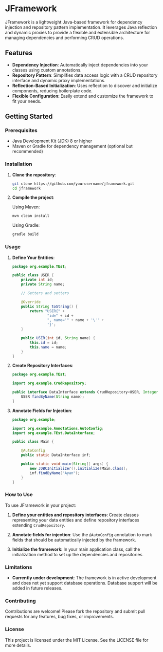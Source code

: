 # JFramework

JFramework is a lightweight Java-based framework for dependency injection and repository pattern implementation. It leverages Java reflection and dynamic proxies to provide a flexible and extensible architecture for managing dependencies and performing CRUD operations.

## Features

- **Dependency Injection**: Automatically inject dependencies into your classes using custom annotations.
- **Repository Pattern**: Simplifies data access logic with a CRUD repository interface and dynamic proxy implementations.
- **Reflection-Based Initialization**: Uses reflection to discover and initialize components, reducing boilerplate code.
- **Flexible Configuration**: Easily extend and customize the framework to fit your needs.

## Getting Started

### Prerequisites

- Java Development Kit (JDK) 8 or higher
- Maven or Gradle for dependency management (optional but recommended)

### Installation

1. **Clone the repository**:

   ```sh
   git clone https://github.com/yourusername/jframework.git
   cd jframework
   ```

2. **Compile the project**:

   Using Maven:
   ```sh
   mvn clean install
   ```

   Using Gradle:
   ```sh
   gradle build
   ```

### Usage

1. **Define Your Entities**:

   ```java
   package org.example.TEst;

   public class USER {
       private int id;
       private String name;

       // Getters and setters

       @Override
       public String toString() {
           return "USER{" +
                   "id=" + id +
                   ", name='" + name + '\'' +
                   '}';
       }

       public USER(int id, String name) {
           this.id = id;
           this.name = name;
       }
   }
   ```

2. **Create Repository Interfaces**:

   ```java
   package org.example.TEst;

   import org.example.CrudRepository;

   public interface DataInterface extends CrudRepository<USER, Integer> {
       USER findByName(String name);
   }
   ```

3. **Annotate Fields for Injection**:

   ```java
   package org.example;

   import org.example.Annotations.AutoConfig;
   import org.example.TEst.DataInterface;

   public class Main {

       @AutoConfig
       public static DataInterface inf;

       public static void main(String[] args) {
           new JDBCInitializer().initialize(Main.class);
           inf.findByName("Ayan");
       }
   }
   ```

### How to Use

To use JFramework in your project:

1. **Define your entities and repository interfaces**: Create classes representing your data entities and define repository interfaces extending `CrudRepository`.

2. **Annotate fields for injection**: Use the `@AutoConfig` annotation to mark fields that should be automatically injected by the framework.

3. **Initialize the framework**: In your main application class, call the initialization method to set up the dependencies and repositories.

### Limitations

- **Currently under development**: The framework is in active development and does not yet support database operations. Database support will be added in future releases.

### Contributing

Contributions are welcome! Please fork the repository and submit pull requests for any features, bug fixes, or improvements.

### License

This project is licensed under the MIT License. See the LICENSE file for more details.
